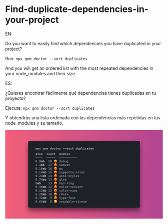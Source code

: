 # Find-duplicate-dependencies-in-your-project

EN: 

Do you want to easily find which dependencies you have duplicated in your project?

Run:
`npx qnm doctor --sort duplicates`

And you will get an ordered list with the most repeated dependencies in your node_modules and their size.



ES:

¿Quieres encontrar fácilmente qué dependencias tienes duplicadas en tu proyecto?

Ejecuta:
`npx qnm doctor --sort duplicates`

Y obtendrás una lista ordenada con las dependencias más repetidas en tus node_modules y su tamaño.

![npx qnm doctor --sort duplicates](https://github.com/pablorgarcia/Find-duplicate-dependencies-in-your-project/blob/master/1655316837926.jfif "npx qnm doctor --sort duplicates")
